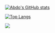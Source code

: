 

<!---
AbdoAli05/AbdoAli05 is a ✨ special ✨ repository because its `README.md` (this file) appears on your GitHub profile.
You can click the Preview link to take a look at your changes.
Here are some ideas to get you started:
- 👋 Hi, I’m @AbdoAli05
- 👀 I’m interested in ...
- 🌱 I’m currently learning ...
- 💞️ I’m looking to collaborate on ...
- 📫 How to reach me ...
--->
[![Abdo's GitHub stats](https://github-readme-stats.vercel.app/api?username=AbdoAli05&show_icons=true&theme=synthwave)](https://github.com/AbdoAli05?tab=repositories)

[![Top Langs](https://github-readme-stats.vercel.app/api/top-langs/?username=AbdoAli05&layout=compact&theme=synthwave)](https://github.com/AbdoAli05?tab=repositories)

![](https://komarev.com/ghpvc/?username=AbdoAli05&color=blueviolet)
